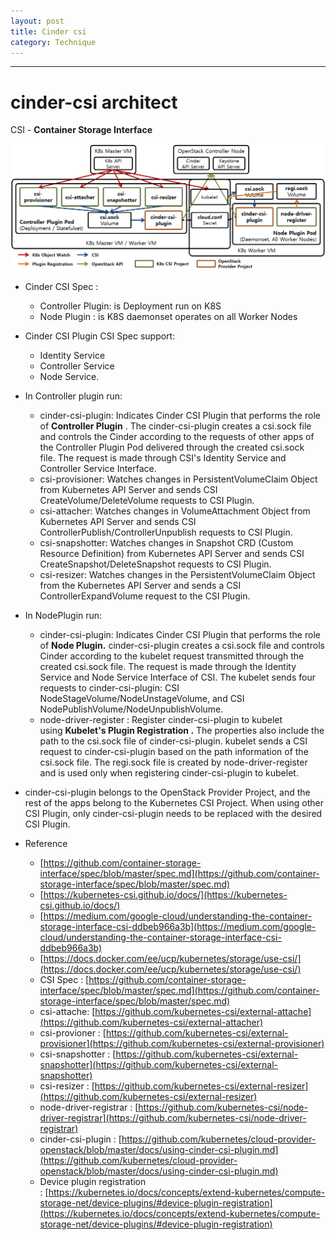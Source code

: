 ```yaml
---
layout: post
title: Cinder csi
category: Technique
---
```

---

# cinder-csi architect

CSI - **Container Storage Interface**

![](images/2022-05-31-cinder-csi/OpenStack_Cinder_CSI_Plugin.png)

- Cinder CSI Spec :
    - Controller Plugin: is Deployment run on K8S
    - Node Plugin  : is K8S daemonset operates on all Worker Nodes
    
- Cinder CSI Plugin CSI Spec support:
    - Identity Service
    - Controller Service
    - Node Service.

- In Controller plugin run:
    - cinder-csi-plugin: Indicates Cinder CSI Plugin that performs the role of **Controller Plugin** . The cinder-csi-plugin creates a csi.sock file and controls the Cinder according to the requests of other apps of the Controller Plugin Pod delivered through the created csi.sock file. The request is made through CSI's Identity Service and Controller Service Interface.
    - csi-provisioner: Watches changes in PersistentVolumeClaim Object from Kubernetes API Server and sends CSI CreateVolume/DeleteVolume requests to CSI Plugin.
    - csi-attacher: Watches changes in VolumeAttachment Object from Kubernetes API Server and sends CSI ControllerPublish/ControllerUnpublish requests to CSI Plugin.
    - csi-snapshotter: Watches changes in Snapshot CRD (Custom Resource Definition) from Kubernetes API Server and sends CSI CreateSnapshot/DeleteSnapshot requests to CSI Plugin.
    - csi-resizer: Watches changes in the PersistentVolumeClaim Object from the Kubernetes API Server and sends a CSI ControllerExpandVolume request to the CSI Plugin.
    
- In NodePlugin run:
    - cinder-csi-plugin: Indicates Cinder CSI Plugin that performs the role of **Node Plugin.** cinder-csi-plugin creates a csi.sock file and controls Cinder according to the kubelet request transmitted through the created csi.sock file. The request is made through the Identity Service and Node Service Interface of CSI. The kubelet sends four requests to cinder-csi-plugin: CSI NodeStageVolume/NodeUnstageVolume, and CSI NodePublishVolume/NodeUnpublishVolume.
    - node-driver-register : Register cinder-csi-plugin to kubelet using **Kubelet's Plugin Registration .** The properties also include the path to the csi.sock file of cinder-csi-plugin. kubelet sends a CSI request to cinder-csi-plugin based on the path information of the csi.sock file. The regi.sock file is created by node-driver-register and is used only when registering cinder-csi-plugin to kubelet.
    
- cinder-csi-plugin belongs to the OpenStack Provider Project, and the rest of the apps belong to the Kubernetes CSI Project. When using other CSI Plugin, only cinder-csi-plugin needs to be replaced with the desired CSI Plugin.



- Reference
    - [https://github.com/container-storage-interface/spec/blob/master/spec.md](https://github.com/container-storage-interface/spec/blob/master/spec.md)
    - [https://kubernetes-csi.github.io/docs/](https://kubernetes-csi.github.io/docs/)
    - [https://medium.com/google-cloud/understanding-the-container-storage-interface-csi-ddbeb966a3b](https://medium.com/google-cloud/understanding-the-container-storage-interface-csi-ddbeb966a3b)
    - [https://docs.docker.com/ee/ucp/kubernetes/storage/use-csi/](https://docs.docker.com/ee/ucp/kubernetes/storage/use-csi/)
    - CSI Spec : [https://github.com/container-storage-interface/spec/blob/master/spec.md](https://github.com/container-storage-interface/spec/blob/master/spec.md)
    - csi-attache: [https://github.com/kubernetes-csi/external-attache](https://github.com/kubernetes-csi/external-attacher)
    - csi-provioner : [https://github.com/kubernetes-csi/external-provisioner](https://github.com/kubernetes-csi/external-provisioner)
    - csi-snapshotter : [https://github.com/kubernetes-csi/external-snapshotter](https://github.com/kubernetes-csi/external-snapshotter)
    - csi-resizer : [https://github.com/kubernetes-csi/external-resizer](https://github.com/kubernetes-csi/external-resizer)
    - node-driver-registrar : [https://github.com/kubernetes-csi/node-driver-registrar](https://github.com/kubernetes-csi/node-driver-registrar)
    - cinder-csi-plugin : [https://github.com/kubernetes/cloud-provider-openstack/blob/master/docs/using-cinder-csi-plugin.md](https://github.com/kubernetes/cloud-provider-openstack/blob/master/docs/using-cinder-csi-plugin.md)
    - Device plugin registration : [https://kubernetes.io/docs/concepts/extend-kubernetes/compute-storage-net/device-plugins/#device-plugin-registration](https://kubernetes.io/docs/concepts/extend-kubernetes/compute-storage-net/device-plugins/#device-plugin-registration)
